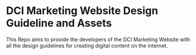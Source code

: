 # DCI Marketing Website Design Guideline and Assets

This Repo aims to provide the developers of the DCI Marketing Website with all the design guidelines for creating digital content on the internet.
